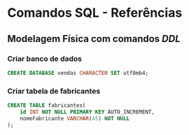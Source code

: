 # Comandos SQL - Referências

## Modelagem Física com comandos ***DDL***

### Criar banco de dados
```sql
CREATE DATABASE vendas CHARACTER SET utf8mb4;
```

### Criar tabela de fabricantes
```sql
CREATE TABLE fabricantes(
    id INT NOT NULL PRIMARY KEY AUTO_INCREMENT,
    nomeFabricante VARCHAR(45) NOT NULL
);
```
